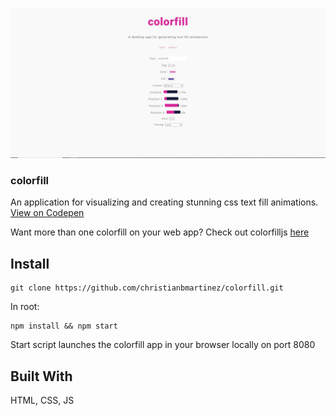 ![alt text](https://github.com/christianbmartinez/colorfill/blob/main/colorfill.jpg)

### colorfill

An application for visualizing and creating stunning css text fill animations. [View on Codepen](https://codepen.io/christianmartinez/pen/KKgyywR)

Want more than one colorfill on your web app? Check out colorfilljs [here](https://github.com/christianbmartinez/colorfilljs.git)

## Install

```
git clone https://github.com/christianbmartinez/colorfill.git
```

In root:

```
npm install && npm start
```

Start script launches the colorfill app in your browser locally on port 8080

## Built With

HTML, CSS, JS
